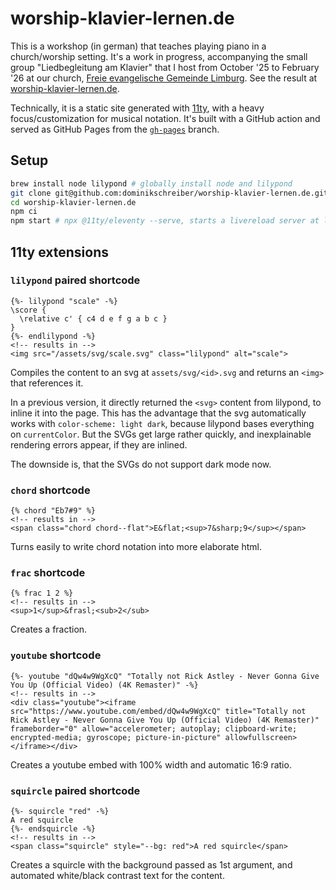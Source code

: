 # worship-klavier-lernen.de

This is a workshop (in german) that teaches playing piano in a church/worship setting. It's a work in progress, accompanying the small group "Liedbegleitung am Klavier" that I host from October '25 to February '26 at our church, [Freie evangelische Gemeinde Limburg](https://feg-limburg.de). See the result at [worship-klavier-lernen.de](https://worship-klavier-lernen.de).

Technically, it is a static site generated with [11ty](https://11ty.dev), with a heavy focus/customization for musical notation. It's built with a GitHub action and served as GitHub Pages from the [`gh-pages`](https://github.com/dominikschreiber/worship-klavier-lernen.de/tree/gh-pages) branch.

## Setup

```sh
brew install node lilypond # globally install node and lilypond
git clone git@github.com:dominikschreiber/worship-klavier-lernen.de.git
cd worship-klavier-lernen.de
npm ci
npm start # npx @11ty/eleventy --serve, starts a livereload server at localhost:8080
```

## 11ty extensions

### `lilypond` paired shortcode

```njk
{%- lilypond "scale" -%}
\score {
  \relative c' { c4 d e f g a b c }
}
{%- endlilypond -%}
<!-- results in -->
<img src="/assets/svg/scale.svg" class="lilypond" alt="scale">
```

Compiles the content to an svg at `assets/svg/<id>.svg` and returns an `<img>` that references it.

In a previous version, it directly returned the `<svg>` content from lilypond, to inline it into the page. This has the advantage that the svg automatically works with `color-scheme: light dark`, because lilypond bases everything on `currentColor`. But the SVGs get large rather quickly, and inexplainable rendering errors appear, if they are inlined.

The downside is, that the SVGs do not support dark mode now.

### `chord` shortcode

```njk
{% chord "Eb7#9" %}
<!-- results in -->
<span class="chord chord--flat">E&flat;<sup>7&sharp;9</sup></span>
```

Turns easily to write chord notation into more elaborate html.

### `frac` shortcode

```njk
{% frac 1 2 %}
<!-- results in -->
<sup>1</sup>&frasl;<sub>2</sub>
```

Creates a fraction.

### `youtube` shortcode

```njk
{%- youtube "dQw4w9WgXcQ" "Totally not Rick Astley - Never Gonna Give You Up (Official Video) (4K Remaster)" -%}
<!-- results in -->
<div class="youtube"><iframe src="https://www.youtube.com/embed/dQw4w9WgXcQ" title="Totally not Rick Astley - Never Gonna Give You Up (Official Video) (4K Remaster)" frameborder="0" allow="accelerometer; autoplay; clipboard-write; encrypted-media; gyroscope; picture-in-picture" allowfullscreen></iframe></div>
```

Creates a youtube embed with 100% width and automatic 16:9 ratio.

### `squircle` paired shortcode

```njk
{%- squircle "red" -%}
A red squircle
{%- endsquircle -%}
<!-- results in -->
<span class="squircle" style="--bg: red">A red squircle</span>
```

Creates a squircle with the background passed as 1st argument, and automated white/black contrast text for the content.
